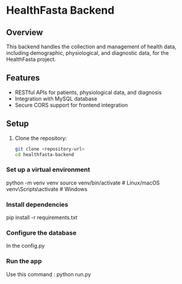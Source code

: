 # HealthFasta Backend

## Overview

This backend handles the collection and management of health data, including demographic, physiological, and diagnostic data, for the HealthFasta project.

## Features

- RESTful APIs for patients, physiological data, and diagnosis
- Integration with MySQL database
- Secure CORS support for frontend integration

## Setup

1. Clone the repository:

   ```bash
   git clone <repository-url>
   cd healthfasta-backend

### Set up a virtual environment

python -m venv venv
source venv/bin/activate  # Linux/macOS
venv\Scripts\activate     # Windows

### Install dependencies

pip install -r requirements.txt

### Configure the database

In the config.py

### Run the app

Use this command : python run.py
